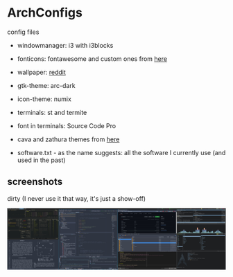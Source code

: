 # ArchConfigs
config files
* windowmanager: i3 with i3blocks
* fonticons: fontawesome and custom ones from [here](http://kumarcode.com/Colorful-i3/)
* wallpaper: [reddit](http://https://www.reddit.com/r/StarWars/comments/idvjce/literally_every_star_wars_character_in_one_single/)
* gtk-theme: arc-dark
* icon-theme: numix
* terminals: st and termite
* font in terminals: Source Code Pro
* cava and zathura themes from [here](http://github.com/lokesh-krishna/dotfiles)

* software.txt - as the name suggests: all the software I currently use (and
  used in the past)


screenshots
-----------
dirty (I never use it that way, it's just a show-off)

![Dirty Desktop](screenshots/fakedirty.jpg)
